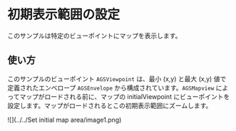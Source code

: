 # 初期表示範囲の設定

このサンプルは特定のビューポイントにマップを表示します。

## 使い方

このサンプルのビューポイント `AGSViewpoint` は、最小 (x,y) と最大 (x,y) 値で定義されたエンベロープ  `AGSEnvelope` から構成されています。`AGSMapview` によってマップがロードされる前に、マップの initialViewpoint にビューポイントを設定します。マップがロードされるとこの初期表示範囲にズームします。

![](../../Set initial map area/image1.png)
